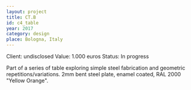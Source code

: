 ```yaml
---
layout: project
title: CT.B
id: c4_table
year: 2017
category: design
place: Bologna, Italy
---
```

Client: undisclosed
Value: 1.000 euros 
Status: In progress

Part of a series of table exploring simple steel fabrication and geometric repetitions/variations.
2mm bent steel plate, enamel coated, RAL 2000 "Yellow Orange".

